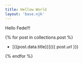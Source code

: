 ```yaml
---
title: Hellow World
layout: 'base.njk'
---
```


Hello Fede!!!

{% for post in collections.post %}

- [{{post.data.title}}]({{ post.url }})

{% endfor %}

